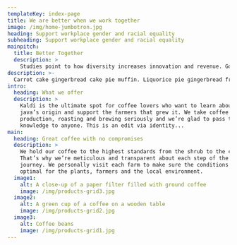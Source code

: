 ```yaml
---
templateKey: index-page
title: We are better when we work together
image: /img/home-jumbotron.jpg
heading: Support workplace gender and racial equality
subheading: Support workplace gender and racial equality
mainpitch:
  title: Better Together
  description: >
    Studies point to how diversity increases innovation and revenue. Google says the best teams are the ones with high levels of empathy.
description: >-
  Carrot cake gingerbread cake pie muffin. Liquorice pie gingerbread fruitcake caramels sweet donut. Gingerbread cupcake topping candy canes gummi bears powder sugar plum gummies candy canes. Icing powder tart caramels. Apple pie gingerbread jelly-o liquorice cake jujubes fruitcake macaroon. Marzipan chocolate cake cheesecake cake brownie cake chupa chups.
intro:
  heading: What we offer
  description: >
    Kaldi is the ultimate spot for coffee lovers who want to learn about their
    java’s origin and support the farmers that grew it. We take coffee
    production, roasting and brewing seriously and we’re glad to pass that
    knowledge to anyone. This is an edit via identity...
main:
  heading: Great coffee with no compromises
  description: >
    We hold our coffee to the highest standards from the shrub to the cup.
    That’s why we’re meticulous and transparent about each step of the coffee’s
    journey. We personally visit each farm to make sure the conditions are
    optimal for the plants, farmers and the local environment.
  image1:
    alt: A close-up of a paper filter filled with ground coffee
    image: /img/products-grid3.jpg
  image2:
    alt: A green cup of a coffee on a wooden table
    image: /img/products-grid2.jpg
  image3:
    alt: Coffee beans
    image: /img/products-grid1.jpg
---
```

